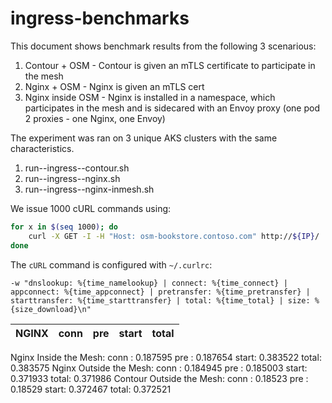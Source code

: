 # ingress-benchmarks

This document shows benchmark results from the following 3 scenarious:

1. Contour + OSM - Contour is given an mTLS certificate to participate in the mesh
2. Nginx + OSM - Nginx is given an mTLS cert
3. Nginx inside OSM - Nginx is installed in a namespace, which participates in the mesh and is sidecared with an Envoy proxy (one pod 2 proxies - one Nginx, one Envoy)


The experiment was ran on 3 unique AKS clusters with the same characteristics.
1. run--ingress--contour.sh
2. run--ingress--nginx.sh
3. run--ingress--nginx-inmesh.sh

We issue 1000 cURL commands using:
```bash
for x in $(seq 1000); do
    curl -X GET -I -H "Host: osm-bookstore.contoso.com" http://${IP}/
done
```

The `cURL` command is configured with `~/.curlrc`:
```shell
-w "dnslookup: %{time_namelookup} | connect: %{time_connect} | appconnect: %{time_appconnect} | pretransfer: %{time_pretransfer} | starttransfer: %{time_starttransfer} | total: %{time_total} | size: %{size_download}\n"
```
| NGINX | conn | pre | start | total |
|-------|---|---|---|--|

Nginx Inside the Mesh:
 conn : 0.187595
 pre  : 0.187654
 start: 0.383522
 total: 0.383575
Nginx Outside the Mesh:
 conn : 0.184945
 pre  : 0.185003
 start: 0.371933
 total: 0.371986
Contour Outside the Mesh:
 conn : 0.18523
 pre  : 0.18529
 start: 0.372467
 total: 0.372521
